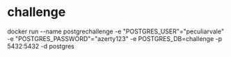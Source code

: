 # challenge

docker run --name postgrechallenge -e "POSTGRES_USER"="peculiarvale" -e "POSTGRES_PASSWORD"="azerty123" -e POSTGRES_DB=challenge -p 5432:5432 -d postgres